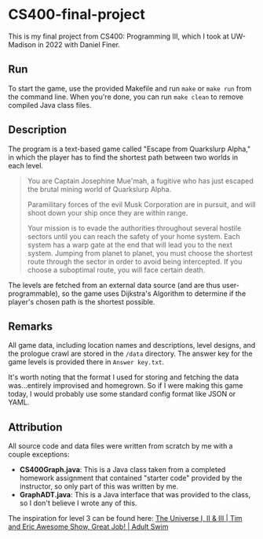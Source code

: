 # CS400-final-project
This is my final project from CS400: Programming III, which I took at UW-Madison in 2022 with Daniel Finer.

## Run
To start the game, use the provided Makefile and run `make` or `make run` from the command line. When you're done, you can run `make clean` to remove compiled Java class files.

## Description
The program is a text-based game called "Escape from Quarkslurp Alpha," in which the player has to find the shortest path between two worlds in each level.

> You are Captain Josephine Mue'mah, a fugitive who has just
escaped the brutal mining world of Quarkslurp Alpha.
> 
> Paramilitary forces of the evil Musk Corporation are in
pursuit, and will shoot down your ship once they are within
range.
> 
> Your mission is to evade the authorities throughout several
hostile sectors until you can reach the safety of your home
system. Each system has a warp gate at the end that will lead
you to the next system. Jumping from planet to planet, you
must choose the shortest route through the sector in order to
avoid being intercepted. If you choose a suboptimal route,
you will face certain death.
 
The levels are fetched from an external data source (and are thus user-programmable), so the game uses Dijkstra's Algorithm to determine if the player's chosen path is the shortest possible.

## Remarks
All game data, including location names and descriptions, level designs, and the prologue crawl are stored in the `/data` directory. The answer key for the game levels is provided there in `Answer key.txt`.

It's worth noting that the format I used for storing and fetching the data was...entirely improvised and homegrown. So if I were making this game today, I would probably use some standard config format like JSON or YAML.

## Attribution
All source code and data files were written from scratch by me with a couple exceptions:

- **CS400Graph.java**: This is a Java class taken from a completed homework assignment that contained "starter code" provided by the instructor, so only part of this was written by me.
- **GraphADT.java**: This is a Java interface that was provided to the class, so I don't believe I wrote any of this.

The inspiration for level 3 can be found here:
[The Universe I, II & III | Tim and Eric Awesome Show, Great Job! | Adult Swim](https://www.youtube.com/watch?v=FYJ1dbyDcrI)

